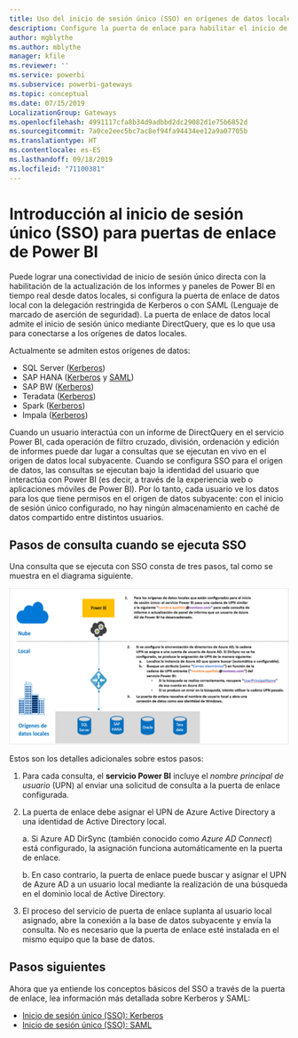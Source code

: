 ```yaml
---
title: Uso del inicio de sesión único (SSO) en orígenes de datos locales
description: Configure la puerta de enlace para habilitar el inicio de sesión único (SSO) desde Power BI a orígenes de datos locales.
author: mgblythe
ms.author: mblythe
manager: kfile
ms.reviewer: ''
ms.service: powerbi
ms.subservice: powerbi-gateways
ms.topic: conceptual
ms.date: 07/15/2019
LocalizationGroup: Gateways
ms.openlocfilehash: 4991117cfa8b34d9adbbd2dc29082d1e75b6852d
ms.sourcegitcommit: 7a0ce2eec5bc7ac8ef94fa94434ee12a9a07705b
ms.translationtype: HT
ms.contentlocale: es-ES
ms.lasthandoff: 09/18/2019
ms.locfileid: "71100381"
---
```

# <a name="overview-of-single-sign-on-sso-for-gateways-in-power-bi"></a>Introducción al inicio de sesión único (SSO) para puertas de enlace de Power BI

Puede lograr una conectividad de inicio de sesión único directa con la habilitación de la actualización de los informes y paneles de Power BI en tiempo real desde datos locales, si configura la puerta de enlace de datos local con la delegación restringida de Kerberos o con SAML (Lenguaje de marcado de aserción de seguridad). La puerta de enlace de datos local admite el inicio de sesión único mediante DirectQuery, que es lo que usa para conectarse a los orígenes de datos locales.

Actualmente se admiten estos orígenes de datos:

* SQL Server ([Kerberos](service-gateway-sso-kerberos.md))
* SAP HANA ([Kerberos](service-gateway-sso-kerberos.md) y [SAML](service-gateway-sso-saml.md))
* SAP BW ([Kerberos](service-gateway-sso-kerberos.md))
* Teradata ([Kerberos](service-gateway-sso-kerberos.md))
* Spark ([Kerberos](service-gateway-sso-kerberos.md))
* Impala ([Kerberos](service-gateway-sso-kerberos.md))

Cuando un usuario interactúa con un informe de DirectQuery en el servicio Power BI, cada operación de filtro cruzado, división, ordenación y edición de informes puede dar lugar a consultas que se ejecutan en vivo en el origen de datos local subyacente. Cuando se configura SSO para el origen de datos, las consultas se ejecutan bajo la identidad del usuario que interactúa con Power BI (es decir, a través de la experiencia web o aplicaciones móviles de Power BI). Por lo tanto, cada usuario ve los datos para los que tiene permisos en el origen de datos subyacente: con el inicio de sesión único configurado, no hay ningún almacenamiento en caché de datos compartido entre distintos usuarios.

## <a name="query-steps-when-running-sso"></a>Pasos de consulta cuando se ejecuta SSO

Una consulta que se ejecuta con SSO consta de tres pasos, tal como se muestra en el diagrama siguiente.

![Pasos de consulta de SSO](media/service-gateway-sso-overview/sso-query-steps.png)

Estos son los detalles adicionales sobre estos pasos:

1. Para cada consulta, el **servicio Power BI** incluye el *nombre principal de usuario* (UPN) al enviar una solicitud de consulta a la puerta de enlace configurada.

2. La puerta de enlace debe asignar el UPN de Azure Active Directory a una identidad de Active Directory local.

   a.  Si Azure AD DirSync (también conocido como *Azure AD Connect*) está configurado, la asignación funciona automáticamente en la puerta de enlace.

   b.  En caso contrario, la puerta de enlace puede buscar y asignar el UPN de Azure AD a un usuario local mediante la realización de una búsqueda en el dominio local de Active Directory.

3. El proceso del servicio de puerta de enlace suplanta al usuario local asignado, abre la conexión a la base de datos subyacente y envía la consulta. No es necesario que la puerta de enlace esté instalada en el mismo equipo que la base de datos.

## <a name="next-steps"></a>Pasos siguientes

Ahora que ya entiende los conceptos básicos del SSO a través de la puerta de enlace, lea información más detallada sobre Kerberos y SAML:

* [Inicio de sesión único (SSO): Kerberos](service-gateway-sso-kerberos.md)
* [Inicio de sesión único (SSO): SAML](service-gateway-sso-saml.md)
